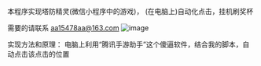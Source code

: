 
本程序实现塔防精灵(微信小程序中的游戏)， (在电脑上)自动化点击，挂机刷奖杯

需要的请联系 aa15478aa@163.com
![image](https://user-images.githubusercontent.com/94673579/198820578-12dd54fc-f7c8-4e88-a93f-e7dbdd258e48.png)

实现方法和原理：
电脑上利用“腾讯手游助手”这个傻逼软件，结合我的脚本，自动点击该点击的位置
